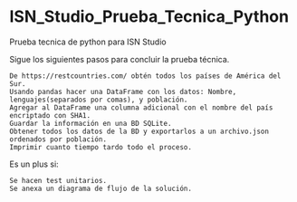 # ISN_Studio_Prueba_Tecnica_Python

Prueba tecnica de python para ISN Studio

Sigue los siguientes pasos para concluir la prueba técnica.

    De https://restcountries.com/ obtén todos los países de América del Sur.
    Usando pandas hacer una DataFrame con los datos: Nombre, lenguajes(separados por comas), y población.
    Agregar al DataFrame una columna adicional con el nombre del país encriptado con SHA1.
    Guardar la información en una BD SQLite.
    Obtener todos los datos de la BD y exportarlos a un archivo.json ordenados por población.
    Imprimir cuanto tiempo tardo todo el proceso.


Es un plus si:

    Se hacen test unitarios.
    Se anexa un diagrama de flujo de la solución.
